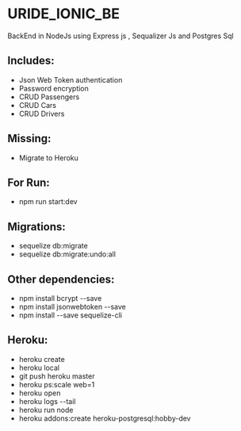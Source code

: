 # URIDE_IONIC_BE
BackEnd in NodeJs using Express js , Sequalizer Js and Postgres Sql

## Includes:
* Json Web Token authentication
* Password encryption
* CRUD Passengers
* CRUD Cars
* CRUD Drivers

## Missing:
* Migrate to Heroku

## For Run:
* npm run start:dev

## Migrations:
* sequelize db:migrate
* sequelize db:migrate:undo:all

## Other dependencies:
* npm install bcrypt --save
* npm install jsonwebtoken --save
* npm install --save sequelize-cli

##  Heroku:
* heroku create
* heroku local
* git push heroku master
* heroku ps:scale web=1
* heroku open
* heroku logs --tail
* heroku run node
* heroku addons:create heroku-postgresql:hobby-dev
